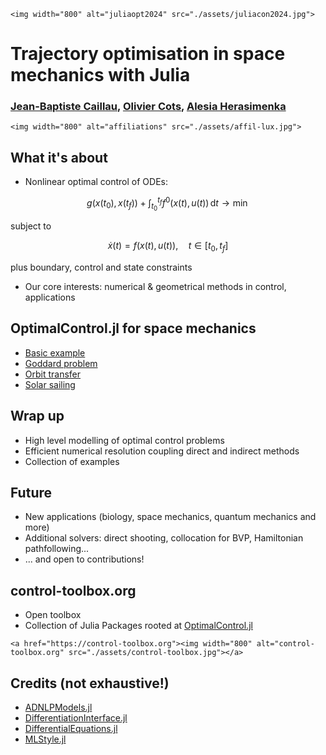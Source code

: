 ```@raw html
<img width="800" alt="juliaopt2024" src="./assets/juliacon2024.jpg">
```

# Trajectory optimisation in space mechanics with Julia

### [Jean-Baptiste Caillau](http://caillau.perso.math.cnrs.fr), [Olivier Cots](https://ocots.github.io), [Alesia Herasimenka](https://www.uni.lu/snt-en/people/alesia-herasimenka) 

```@raw html
<img width="800" alt="affiliations" src="./assets/affil-lux.jpg">
```

## What it's about

- Nonlinear optimal control of ODEs:

```math
g(x(t_0),x(t_f)) + \int_{t_0}^{t_f} f^0(x(t), u(t))\, \mathrm{d}t \to \min
```

subject to

```math
\dot{x}(t) = f(x(t), u(t)),\quad t \in [t_0, t_f]
```

plus boundary, control and state constraints

- Our core interests: numerical & geometrical methods in control, applications

## OptimalControl.jl for space mechanics

- [Basic example](tutorial-basic-example.html)
- [Goddard problem](tutorial-goddard.html)
- [Orbit transfer](application-orbit.html)
- [Solar sailing](application-sail.html)

## Wrap up

- High level modelling of optimal control problems
- Efficient numerical resolution coupling direct and indirect methods
- Collection of examples

## Future

- New applications (biology, space mechanics, quantum mechanics and more)
- Additional solvers: direct shooting, collocation for BVP, Hamiltonian pathfollowing...
- ... and open to contributions!

## control-toolbox.org

- Open toolbox
- Collection of Julia Packages rooted at [OptimalControl.jl](https://control-toolbox.org/docs/optimalcontrol)

```@raw html
<a href="https://control-toolbox.org"><img width="800" alt="control-toolbox.org" src="./assets/control-toolbox.jpg"></a>
```

## Credits (not exhaustive!)

- [ADNLPModels.jl](https://jso.dev/ADNLPModels.jl)
- [DifferentiationInterface.jl](https://gdalle.github.io/DifferentiationInterface.jl/DifferentiationInterface/stable)
- [DifferentialEquations.jl](https://github.com/SciML/DifferentialEquations.jl)
- [MLStyle.jl](https://thautwarm.github.io/MLStyle.jl)